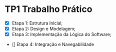 # TP1 Trabalho Prático

- [X] Etapa 1: Estrutura Inicial;
- [X] Etapa 2: Design e Modelagem;
- [X] Etapa 3: Implementação da Lógica do Software;
- [] Etapa 4: Integração e Navegabilidade
